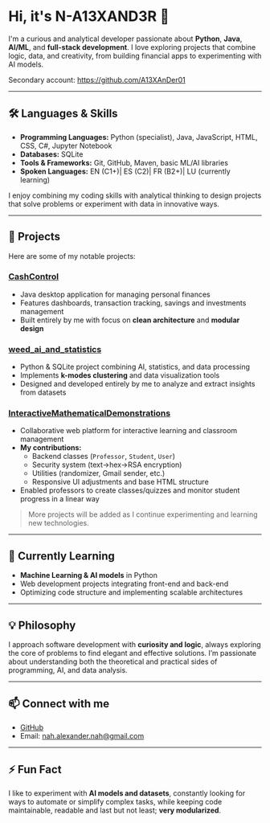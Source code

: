 # Hi, it's N-A13XAND3R 👋

I'm a curious and analytical developer passionate about **Python**, **Java**, **AI/ML**, and **full-stack development**. I love exploring projects that combine logic, data, and creativity, from building financial apps to experimenting with AI models.  

Secondary account: https://github.com/A13XAnDer01

---

## 🛠 Languages & Skills

- **Programming Languages:** Python (specialist), Java, JavaScript, HTML, CSS, C#, Jupyter Notebook  
- **Databases:** SQLite  
- **Tools & Frameworks:** Git, GitHub, Maven, basic ML/AI libraries  
- **Spoken Languages:** EN (C1+)| ES (C2)| FR (B2+)| LU (currently learning) 

I enjoy combining my coding skills with analytical thinking to design projects that solve problems or experiment with data in innovative ways.  

---

## 🚀 Projects  

Here are some of my notable projects:  

### [CashControl](https://github.com/N-A13XAND3R/CashControl)  
- Java desktop application for managing personal finances  
- Features dashboards, transaction tracking, savings and investments management  
- Built entirely by me with focus on **clean architecture** and **modular design**  

### [weed_ai_and_statistics](https://github.com/N-A13XAND3R/weed_ai_and_statistics)  
- Python & SQLite project combining AI, statistics, and data processing  
- Implements **k-modes clustering** and data visualization tools  
- Designed and developed entirely by me to analyze and extract insights from datasets  

### [InteractiveMathematicalDemonstrations](https://github.com/N-A13XAND3R/InteractiveMathematicalDemonstrations)  
- Collaborative web platform for interactive learning and classroom management  
- **My contributions:**  
  - Backend classes (`Professor`, `Student`, `User`)  
  - Security system (text→hex→RSA encryption)  
  - Utilities (randomizer, Gmail sender, etc.)  
  - Responsive UI adjustments and base HTML structure  
- Enabled professors to create classes/quizzes and monitor student progress in a linear way  

> More projects will be added as I continue experimenting and learning new technologies.  

---

## 🌱 Currently Learning
- **Machine Learning & AI models** in Python  
- Web development projects integrating front-end and back-end  
- Optimizing code structure and implementing scalable architectures  

---

## 💡 Philosophy
I approach software development with **curiosity and logic**, always exploring the core of problems to find elegant and effective solutions. I’m passionate about understanding both the theoretical and practical sides of programming, AI, and data analysis.  

---

## 📫 Connect with me
- [GitHub](https://github.com/N-A13XAND3R)  
- Email: nah.alexander.nah@gmail.com  

---

## ⚡ Fun Fact
I like to experiment with **AI models and datasets**, constantly looking for ways to automate or simplify complex tasks, while keeping code maintainable, readable and last but not least; **very modularized**.


